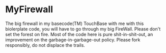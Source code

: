 # MyFirewall
The big firewall in my basecode(TM)
TouchBase with me with this biolerplate code, you will have to go through my big FireWall. Please don't set the forest on fire.
Most of the code here is pure shit-in-shit-out, an improvement on the garbage-in-garbage-out policy.
Please fork responsibly, do not displace the trails.

